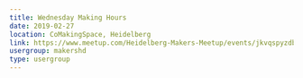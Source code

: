 ```yaml
---
title: Wednesday Making Hours
date: 2019-02-27
location: CoMakingSpace, Heidelberg
link: https://www.meetup.com/Heidelberg-Makers-Meetup/events/jkvqspyzdbkc/
usergroup: makershd
type: usergroup
---
```

